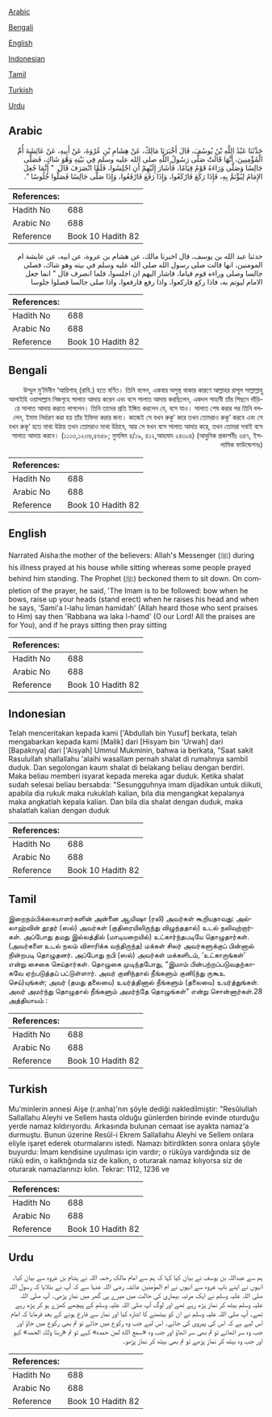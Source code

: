 [Arabic](#arabic)

[Bengali](#bengali)

[English](#english)

[Indonesian](#indonesian)

[Tamil](#tamil)

[Turkish](#turkish)

[Urdu](#urdu)

## Arabic


<div dir="rtl" lang="ar" style={{fontSize:'larger',backgroundColor:'#f8f9fa',padding:20}}>
حَدَّثَنَا عَبْدُ اللَّهِ بْنُ يُوسُفَ، قَالَ أَخْبَرَنَا مَالِكٌ، عَنْ هِشَامِ بْنِ عُرْوَةَ، عَنْ أَبِيهِ، عَنْ عَائِشَةَ أُمِّ الْمُؤْمِنِينَ، أَنَّهَا قَالَتْ صَلَّى رَسُولُ اللَّهِ صلى الله عليه وسلم فِي بَيْتِهِ وَهْوَ شَاكٍ، فَصَلَّى جَالِسًا وَصَلَّى وَرَاءَهُ قَوْمٌ قِيَامًا، فَأَشَارَ إِلَيْهِمْ أَنِ اجْلِسُوا، فَلَمَّا انْصَرَفَ قَالَ ‏ "‏ إِنَّمَا جُعِلَ الإِمَامُ لِيُؤْتَمَّ بِهِ، فَإِذَا رَكَعَ فَارْكَعُوا، وَإِذَا رَفَعَ فَارْفَعُوا، وَإِذَا صَلَّى جَالِسًا فَصَلُّوا جُلُوسًا ‏"‏‏.‏
</div>
<div style={{backgroundColor:'#f8f9fa',padding:20, marginBottom: 10}}><table> <thead> <tr> <th>References:</th> <th></th> </tr> </thead> <tbody><tr><td>Hadith No</td><td>688</td></tr><tr><td>Arabic No</td><td>688</td></tr><tr><td>Reference</td><td>Book 10 Hadith 82</td></tr></tbody></table></div>


<div dir="rtl" lang="ar" style={{fontSize:'larger',backgroundColor:'#f8f9fa',padding:20}}>
حدثنا عبد الله بن يوسف، قال اخبرنا مالك، عن هشام بن عروة، عن ابيه، عن عايشة ام المومنين، انها قالت صلى رسول الله صلى الله عليه وسلم في بيته وهو شاك، فصلى جالسا وصلى وراءه قوم قياما، فاشار اليهم ان اجلسوا، فلما انصرف قال " انما جعل الامام ليوتم به، فاذا ركع فاركعوا، واذا رفع فارفعوا، واذا صلى جالسا فصلوا جلوسا
</div>
<div style={{backgroundColor:'#f8f9fa',padding:20, marginBottom: 10}}><table> <thead> <tr> <th>References:</th> <th></th> </tr> </thead> <tbody><tr><td>Hadith No</td><td>688</td></tr><tr><td>Arabic No</td><td>688</td></tr><tr><td>Reference</td><td>Book 10 Hadith 82</td></tr></tbody></table></div>

## Bengali


<div dir="rtl" lang="bn" style={{fontSize:'larger',backgroundColor:'#f8f9fa',padding:20}}>
উম্মুল মু’মিনীন ‘আয়িশাহ্ (রাযি.) হতে বর্ণিত। তিনি বলেন, একবার অসুস্থ থাকার কারণে আল্লাহর রাসূল সাল্লাল্লাহু আলাইহি ওয়াসাল্লাম নিজগৃহে সালাত আদায় করেন এবং বসে সালাত আদায় করছিলেন, একদল সাহাবী তাঁর পিছনে দাঁড়িয়ে সালাত আদায় করতে লাগলেন। তিনি তাদের প্রতি ইঙ্গিত করলেন যে, বসে যাও। সালাত শেষ করার পর তিনি বললেন, ইমাম নির্ধারণ করা হয় তাঁর ইক্তিদা করার জন্য। কাজেই সে যখন রুকূ‘ করে তখন তোমরাও রুকূ‘ করবে এবং সে যখন রুকূ‘ হতে মাথা উঠায় তখন তোমরাও মাথা উঠাবে, আর সে যখন বসে সালাত আদায় করে, তখন তোমরা সবাই বসে সালাত আদায় করবে। (১১১৩,১২৩৬,৫৬৫৮; মুসলিম ৪/১৯, ৪১২,আহমাদ ২৪৩০৪) (আধুনিক প্রকাশনীঃ ৬৪৭, ইসলামিক ফাউন্ডেশনঃ)
</div>
<div style={{backgroundColor:'#f8f9fa',padding:20, marginBottom: 10}}><table> <thead> <tr> <th>References:</th> <th></th> </tr> </thead> <tbody><tr><td>Hadith No</td><td>688</td></tr><tr><td>Arabic No</td><td>688</td></tr><tr><td>Reference</td><td>Book 10 Hadith 82</td></tr></tbody></table></div>

## English


<div dir="ltr" lang="en" style={{fontSize:'larger',backgroundColor:'#f8f9fa',padding:20}}>
Narrated Aisha:the mother of the believers: Allah's Messenger (ﷺ) during his illness prayed at his house while sitting whereas some people prayed behind him standing. The Prophet (ﷺ) beckoned them to sit down. On completion of the prayer, he said, 'The Imam is to be followed: bow when he bows, raise up your heads (stand erect) when he raises his head and when he says, 'Sami'a l-lahu liman hamidah' (Allah heard those who sent praises to Him) say then 'Rabbana wa laka l-hamd' (O our Lord! All the praises are for You), and if he prays sitting then pray sitting
</div>
<div style={{backgroundColor:'#f8f9fa',padding:20, marginBottom: 10}}><table> <thead> <tr> <th>References:</th> <th></th> </tr> </thead> <tbody><tr><td>Hadith No</td><td>688</td></tr><tr><td>Arabic No</td><td>688</td></tr><tr><td>Reference</td><td>Book 10 Hadith 82</td></tr></tbody></table></div>

## Indonesian


<div dir="ltr" lang="id" style={{fontSize:'larger',backgroundColor:'#f8f9fa',padding:20}}>
Telah menceritakan kepada kami ['Abdullah bin Yusuf] berkata, telah mengabarkan kepada kami [Malik] dari [Hisyam bin 'Urwah] dari [Bapaknya] dari ['Aisyah] Ummul Mukminin, bahwa ia berkata, "Saat sakit Rasulullah shallallahu 'alaihi wasallam pernah shalat di rumahnya sambil duduk. Dan segolongan kaum shalat di belakang beliau dengan berdiri. Maka beliau memberi isyarat kepada mereka agar duduk. Ketika shalat sudah selesai beliau bersabda: "Sesungguhnya imam dijadikan untuk diikuti, apabila dia rukuk maka rukuklah kalian, bila dia mengangkat kepalanya maka angkatlah kepala kalian. Dan bila dia shalat dengan duduk, maka shalatlah kalian dengan duduk
</div>
<div style={{backgroundColor:'#f8f9fa',padding:20, marginBottom: 10}}><table> <thead> <tr> <th>References:</th> <th></th> </tr> </thead> <tbody><tr><td>Hadith No</td><td>688</td></tr><tr><td>Arabic No</td><td>688</td></tr><tr><td>Reference</td><td>Book 10 Hadith 82</td></tr></tbody></table></div>

## Tamil


<div dir="ltr" lang="ta" style={{fontSize:'larger',backgroundColor:'#f8f9fa',padding:20}}>
இறைநம்பிக்கையாளர்களின் அன்னை ஆயிஷா (ரலி) அவர்கள் கூறியதாவது: அல்லாஹ்வின் தூதர் (ஸல்) அவர்கள் (குதிரையிலிருந்து விழுந்ததால்) உடல் நலிவுற்றார்கள். அப்போது தமது இல்லத்தில் (மாடியறையில்) உட்கார்ந்தபடியே தொழுதார்கள். (அவர்களை உடல் நலம் விசாரிக்க வந்திருந்த) மக்கள் சிலர் அவர்களுக்குப் பின்னால் நின்றபடி தொழுதனர். அப்போது நபி (ஸல்) அவர்கள் மக்களிடம், ‘உட்காருங்கள்’ என்று சைகை செய்தார்கள். தொழுகை முடிந்தபோது, “இமாம் பின்பற்றப்படுவதற்காகவே ஏற்படுத்தப் பட்டுள்ளார். அவர் குனிந்தால் நீங்களும் குனி(ந்து ருகூஉ செய்)யுங்கள்; அவர் (தமது தலையை) உயர்த்தினால் நீங்களும் (தலையை) உயர்த்துங்கள். அவர் அமர்ந்து தொழுதால் நீங்களும் அமர்ந்தே தொழுங்கள்” என்று சொன்னார்கள்.28 அத்தியாயம் :
</div>
<div style={{backgroundColor:'#f8f9fa',padding:20, marginBottom: 10}}><table> <thead> <tr> <th>References:</th> <th></th> </tr> </thead> <tbody><tr><td>Hadith No</td><td>688</td></tr><tr><td>Arabic No</td><td>688</td></tr><tr><td>Reference</td><td>Book 10 Hadith 82</td></tr></tbody></table></div>

## Turkish


<div dir="ltr" lang="tr" style={{fontSize:'larger',backgroundColor:'#f8f9fa',padding:20}}>
Mu'minlerin annesi Aişe (r.anha)'nın şöyle dediği nakledilmiştir: "Resûlullah Sallallahu Aleyhi ve Sellem hasta olduğu günlerden birinde evinde oturduğu yerde namaz kıldırıyordu. Arkasında bulunan cemaat ise ayakta namaz'a durmuştu. Bunun üzerine Resûl-i Ekrem Sallallahu Aleyhi ve Sellem onlara eliyle işaret ederek oturmalarını istedi. Namazı bitirdikten sonra onlara şöyle buyurdu: İmam kendisine uyulması için vardır; o rükûya vardığında siz de rükû edin, o kalktığında siz de kalkın, o oturarak namaz kılıyorsa siz de oturarak namazlarınızı kılın. Tekrar: 1112, 1236 ve
</div>
<div style={{backgroundColor:'#f8f9fa',padding:20, marginBottom: 10}}><table> <thead> <tr> <th>References:</th> <th></th> </tr> </thead> <tbody><tr><td>Hadith No</td><td>688</td></tr><tr><td>Arabic No</td><td>688</td></tr><tr><td>Reference</td><td>Book 10 Hadith 82</td></tr></tbody></table></div>

## Urdu


<div dir="rtl" lang="ur" style={{fontSize:'larger',backgroundColor:'#f8f9fa',padding:20}}>
ہم سے عبداللہ بن یوسف نے بیان کیا کہا کہ ہم سے امام مالک رحمہ اللہ نے ہشام بن عروہ سے بیان کیا۔ انہوں نے اپنے باپ عروہ سے انہوں نے ام المؤمنین عائشہ رضی اللہ عنہا سے کہ آپ نے بتلایا کہ رسول اللہ صلی اللہ علیہ وسلم نے ایک مرتبہ بیماری کی حالت میں میرے ہی گھر میں نماز پڑھی۔ آپ صلی اللہ علیہ وسلم بیٹھ کر نماز پڑھ رہے تھے اور لوگ آپ صلی اللہ علیہ وسلم کے پیچھے کھڑے ہو کر پڑھ رہے تھے۔ آپ صلی اللہ علیہ وسلم نے ان کو بیٹھنے کا اشارہ کیا اور نماز سے فارغ ہونے کے بعد فرمایا کہ امام اس لیے ہے کہ اس کی پیروی کی جائے۔ اس لیے جب وہ رکوع میں جائے تو تم بھی رکوع میں جاؤ اور جب وہ سر اٹھائے تو تم بھی سر اٹھاؤ اور جب وہ «سمع الله لمن حمده‏» کہے تو تم «ربنا ولك الحمد‏» کہو اور جب وہ بیٹھ کر نماز پڑھے تو تم بھی بیٹھ کر نماز پڑھو۔
</div>
<div style={{backgroundColor:'#f8f9fa',padding:20, marginBottom: 10}}><table> <thead> <tr> <th>References:</th> <th></th> </tr> </thead> <tbody><tr><td>Hadith No</td><td>688</td></tr><tr><td>Arabic No</td><td>688</td></tr><tr><td>Reference</td><td>Book 10 Hadith 82</td></tr></tbody></table></div>
